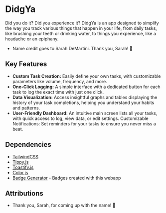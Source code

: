 # DidgYa
Did you do it? Did you experience it? DidgYa is an app designed to simplify the way you track various things that happen in your life, from daily tasks, like brushing your teeth or drinking water, to things you experience, like a headache or an epiphany.
- Name credit goes to Sarah DeMartini. Thank you, Sarah! 🫰

## Key Features
- **Custom Task Creation:** Easily define your own tasks, with customizable parameters like volume, frequency, and more.
- **One-Click Logging:** A simple interface with a dedicated button for each task to log the exact time with just one click.
- **Data Visualization:** Access insightful graphs and tables displaying the history of your task completions, helping you understand your habits and patterns.
- **User-Friendly Dashboard:** An intuitive main screen lists all your tasks, with quick access to log, view data, or edit settings.
Customizable Notifications: Set reminders for your tasks to ensure you never miss a beat.

## Dependencies
- [TailwindCSS](https://tailwindcss.com/)
- [Tippy.js](https://github.com/atomiks/tippyjs)
- [Toastify.js](https://github.com/aleab/toastify)
- [Color.js](https://colorjs.io/)
- [Badge Generator](https://michaelcurrin.github.io/badge-generator/#/generic) - Badges created with this webapp

## Attributions
- Thank you, Sarah, for coming up with the name! 🫰
